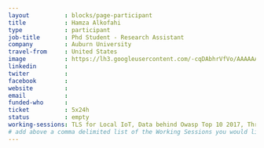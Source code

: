 ```yaml
---
layout          : blocks/page-participant
title           : Hamza Alkofahi
type            : participant
job-title       : Phd Student - Research Assistant
company         : Auburn University
travel-from     : United States
image           : https://lh3.googleusercontent.com/-cqDAbhrVfVo/AAAAAAAAAAI/AAAAAAAAAAA/AAyYBF59xfuGLAzBadb9-E2PGuinS6BwkA/s192-c-mo/photo.jpg
linkedin        :
twiter          :
facebook        :
website         :
email           :
funded-who      :
ticket          : 5x24h
status          : empty
working-sessions: TLS for Local IoT, Data behind Owasp Top 10 2017, Threat Modeling Tools, A10 - Underprotected APIs, A7 - Insufficient Attack Protection, Agile Practices for Security Teams, Implications of Owasp Top 10 2017, Lightweight Threat Modeling Process, Threat Modeling Templates, Application Security BSc/Masters Curriculum Design, The Future of Privacy, Threat and Vulnerability Management, Writing Security Tests, ZAP, AppSec SOC Monitoring Visualisation, NextGen Security Scanners, Visit Bletchley Park, OWASP Internet of Things Project, OWASP Risk Rating Management Project
# add above a comma delimited list of the Working Sessions you would like to attend (use the session's title)
---
```


<!-- put more details about participant here -->
